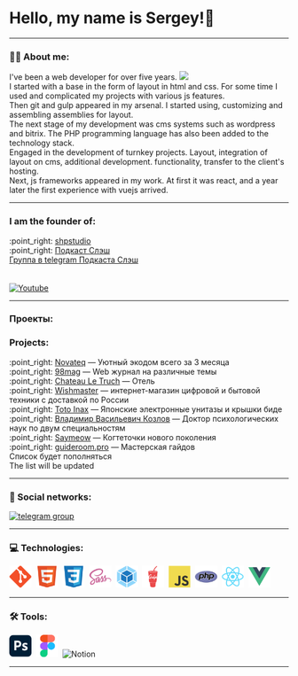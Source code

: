 # Hello, my name is Sergey!👋

---

### :man_technologist: About me:

I've been a web developer for over five years. <img src="https://media.giphy.com/media/WUlplcMpOCEmTGBtBW/giphy.gif" width="30px"><br>
I started with a base in the form of layout in html and css. For some time I used and complicated my projects with various js features.<br>
Then git and gulp appeared in my arsenal. I started using, customizing and assembling assemblies for layout.<br>
The next stage of my development was cms systems such as wordpress and bitrix. The PHP programming language has also been added to the technology stack.<br>
Engaged in the development of turnkey projects. Layout, integration of layout on cms, additional development. functionality, transfer to the client's hosting. <br>
Next, js frameworks appeared in my work. At first it was react, and a year later the first experience with vuejs arrived.<br>

---

### I am the founder of:

<div>:point_right:  <a href="https://shpstudio.ru/" target="_blank">shpstudio</a></div>
<div>:point_right:  <a href="https://slaaash.ru/" target="_blank">Подкаст Слэш</a></div>

<div>
 <a href="https://t.me/magslaaash" target="_blank">Группа в telegram Подкаста Слэш</a>
</div>
<br>
<br>
<div>
 <a href="https://www.youtube.com/@slaaash_podcast" target="_blank">
<img src="https://cdn-icons-png.flaticon.com/512/3670/3670147.png" width="40" height="40" alt="Youtube"/>
</a>
</div>

---

### Проекты:
### Projects:

<div>:point_right:  <a href="https://novateq.haus/" target="_blank">Novateq</a> — Уютный экодом всего за 3 месяца</div>
<div>:point_right:  <a href="https://www.98mag.kz/" target="_blank">98mag</a> — Web журнал на различные темы</div>
<div>:point_right:  <a href="https://chateauletruch.fr/" target="_blank">Chateau Le Truch</a> — Отель</div>
<div>:point_right:  <a href="https://wishmaster.me/" target="_blank">Wishmaster</a> — интернет-магазин цифровой и бытовой техники с доставкой по России</div>
<div>:point_right:  <a href="https://totoinax.ru/" target="_blank">Toto Inax</a> — Японские электронные унитазы и крышки биде</div>
<div>:point_right:  <a href="https://kozlov-official.ru/" target="_blank">Владимир Васильевич Козлов</a> — Доктор психологических наук по двум специальностям</div>
<div>:point_right:  <a href="https://base.saymeow.com.ua/" target="_blank">Saymeow</a> — Когтеточки нового поколения</div>
<div>:point_right:  <a href="https://guideroom.pro/" target="_blank">guideroom.pro</a> — Мастерская гайдов</div>

<div>Список будет пополняться</div>
<div>The list will be updated</div>

---

### 🤝 Social networks:

<div>
 <a href="https://t.me/Serzh_shpalyutin" target="_blank">
<img src="https://cdn-icons-png.flaticon.com/512/2111/2111646.png" width="40" height="40" alt="telegram group" />
</a>
</div>

---

### 💻 Technologies:

<div>
  <img src="https://github.com/devicons/devicon/blob/master/icons/git/git-original.svg" title="git" alt="git" width="40" height="40"/>&nbsp
  <img src="https://github.com/devicons/devicon/blob/master/icons/html5/html5-original.svg" title="html5" alt="html5" width="40" height="40"/>&nbsp
  <img src="https://github.com/devicons/devicon/blob/master/icons/css3/css3-original.svg" title="css" alt="css" width="40" height="40"/>&nbsp
  <img src="https://github.com/devicons/devicon/blob/master/icons/sass/sass-original.svg" title="sass/scss" alt="sass/scss" width="40" height="40"/>&nbsp;
  <img src="https://github.com/devicons/devicon/blob/master/icons/webpack/webpack-original.svg" title="webpack" alt="webpack" width="40" height="40"/>&nbsp;
  <img src="https://github.com/devicons/devicon/blob/master/icons/gulp/gulp-plain.svg" title="gulp" alt="gulp" width="40" height="40"/>&nbsp;
  <img src="https://github.com/devicons/devicon/blob/master/icons/javascript/javascript-original.svg" title="javascript" alt="javascript" width="40" height="40"/>&nbsp
   <img src="https://github.com/devicons/devicon/blob/master/icons/php/php-original.svg" title="php" alt="php" width="40" height="40"/>&nbsp
  <img src="https://github.com/devicons/devicon/blob/master/icons/react/react-original.svg" title="reactjs" alt="reactjs" width="40" height="40"/>&nbsp
  <img src="https://github.com/devicons/devicon/blob/master/icons/vuejs/vuejs-original.svg" title="vuejs" alt="vuejs" width="40" height="40"/>&nbsp
</div>

---

### 🛠 Tools:

<div>
  <img src="https://github.com/devicons/devicon/blob/master/icons/photoshop/photoshop-plain.svg" title="photoshop" alt="photoshop" width="40" height="40"/>&nbsp;
  <img src="https://github.com/devicons/devicon/blob/master/icons/figma/figma-original.svg" title="figma" alt="figma" width="40" height="40"/>&nbsp;
  <img src="https://upload.wikimedia.org/wikipedia/commons/e/e9/Notion-logo.svg" title="Notion" alt="Notion" width="40" height="40"/>&nbsp;
</div>

---
